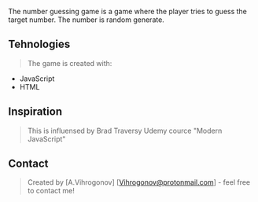 The number guessing game is a game where the player tries to guess the target number. The number is random generate.

## Tehnologies
> The game is created with:

* JavaScript 
* HTML

## Inspiration
>This is influensed by Brad Traversy Udemy cource "Modern JavaScript"

## Contact
>Created by [A.Vihrogonov] [Vihrogonov@protonmail.com] - feel free to contact me!
